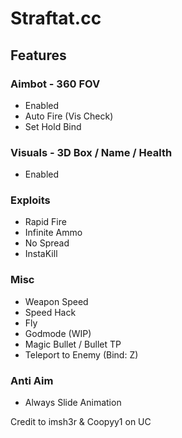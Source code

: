 # Straftat.cc

## Features
### Aimbot - 360 FOV
- Enabled
- Auto Fire (Vis Check)
- Set Hold Bind

### Visuals - 3D Box / Name / Health
- Enabled

### Exploits
- Rapid Fire
- Infinite Ammo
- No Spread
- InstaKill

### Misc
- Weapon Speed
- Speed Hack
- Fly
- Godmode (WIP)
- Magic Bullet / Bullet TP
- Teleport to Enemy (Bind: Z)

### Anti Aim
- Always Slide Animation



Credit to imsh3r & Coopyy1 on UC
